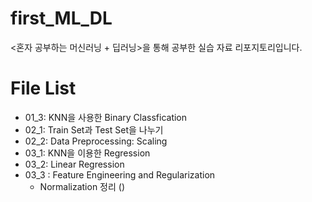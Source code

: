 # first_ML_DL
&lt;혼자 공부하는 머신러닝 + 딥러닝>을 통해 공부한 실습 자료 리포지토리입니다.

# File List
* 01_3: KNN을 사용한 Binary Classfication
* 02_1: Train Set과 Test Set을 나누기
* 02_2: Data Preprocessing: Scaling
* 03_1: KNN을 이용한 Regression
* 03_2: Linear Regression
* 03_3 : Feature Engineering and Regularization
   * Normalization 정리 ()

